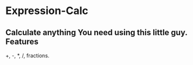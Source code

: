 Expression-Calc
===================
Calculate anything You need using this little guy. 
Features
---------------
+, -, *, /, fractions.
